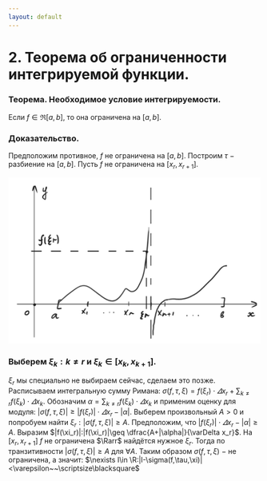 ```yaml
---
layout: default
---
```

# 2. Теорема об ограниченности интегрируемой функции.

### Теорема. Необходимое условие интегрируемости.
Если $f\in\Re[a,b]$, то она ограничена на $[a,b].$

### Доказательство.
Предположим противное, $f$ не ограничена на $[a,b]$.
Построим $\tau~-$ разбиение на $[a,b].$ Пусть $f$ не ограничена на $[x_r,x_{r+1}].$

![Untitled](sem2/notes/analysis/notes/13-02-24/Untitled%203.png)

### Выберем $\xi_k:k\neq r$ и $\xi_k\in[x_k,x_{k+1}].$
$\xi_r$ мы специально не выбираем сейчас, сделаем это позже.
Расписываем интегральную сумму Римана:
$\displaystyle\sigma(f,\tau,\xi)=f(\xi_r)\cdot\varDelta x_r+\sum_{k\neq r}f(\xi_k)\cdot\varDelta x_k$.
Обозначим $\displaystyle\alpha=\sum_{k\neq r}f(\xi_k)\cdot\varDelta x_k$ и применим оценку для модуля:
$|\sigma(f,\tau,\xi)|\geq|f(\xi_r)|\cdot\varDelta x_r-|\alpha|.$
Выберем произвольный $A>0$ и попробуем найти $\xi_r:|\sigma(f,\tau,\xi)|\geq A$.
Предположим, что $|f(\xi_r)|\cdot\varDelta x_r-|\alpha|\ge A$.
Выразим $|f(\xi_r)|:|f(\xi_r)|\geq \dfrac{A+|\alpha|}{\varDelta x_r}$.
На $[x_r,x_{r+1}]~f$ не ограничена $\Rarr$ найдётся нужное  $\xi_r$.
Тогда по транзитивности $|\sigma(f,\tau,\xi)|\geq A$ для $\forall A.$
Таким образом $\sigma(f,\tau,\xi)~-$ не ограничена, а значит:
$\nexists I\in \R:|I-\sigma(f,\tau,\xi)|<\varepsilon~~\scriptsize\blacksquare$